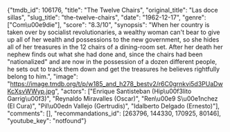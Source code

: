 {"tmdb_id": 106176, "title": "The Twelve Chairs", "original_title": "Las doce sillas", "slug_title": "the-twelve-chairs", "date": "1962-12-17", "genre": ["Com\u00e9die"], "score": "8.3/10", "synopsis": "When her country is taken over by socialist revolutionaries, a wealthy woman can't bear to give up all of her wealth and possessions to the new government, so she hides all of her treasures in the 12 chairs of a dining-room set. After her death her nephew finds out what she had done and, since the chairs had been \"nationalized\" and are now in the possession of a dozen different people, he sets out to track them down and get the treasures he believes rightfully belong to him.", "image": "https://image.tmdb.org/t/p/w185_and_h278_bestv2/r6C0grnkvi5d3PUaDwKcXsvWWyp.jpg", "actors": ["Enrique Santisteban (Hip\u00f3lito Garrig\u00f3)", "Reynaldo Miravalles (Oscar)", "Ren\u00e9 S\u00e1nchez (El Cura)", "Pil\u00edn Vallejo (Gertrudis)", "Idalberto Delgado (Ernesto)"], "comments": [], "recommandations_id": [263796, 144330, 170925, 80146], "youtube_key": "notfound"}